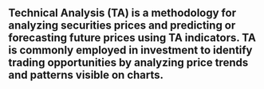 ## Technical Analysis (TA) is a methodology for analyzing securities prices and predicting or forecasting future prices using TA indicators. TA is commonly employed in investment to identify trading opportunities by analyzing price trends and patterns visible on charts.  
